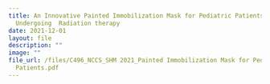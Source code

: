 ```yaml
---
title: An Innovative Painted Immobilization Mask for Pediatric Patients
  Undergoing  Radiation therapy
date: 2021-12-01
layout: file
description: ""
image: ""
file_url: /files/C496_NCCS_SHM 2021_Painted Immobilization Mask for Pediatric
  Patients.pdf
---
```


